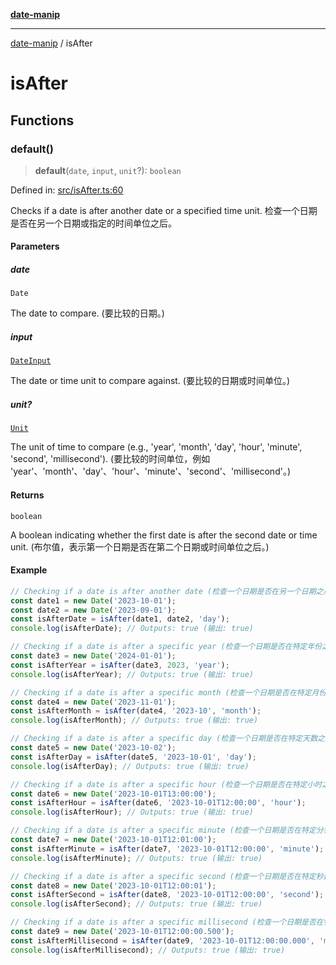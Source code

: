 [**date-manip**](index.md)

***

[date-manip](modules.md) / isAfter

# isAfter

## Functions

### default()

> **default**(`date`, `input`, `unit`?): `boolean`

Defined in: [src/isAfter.ts:60](https://github.com/fengxinming/date-manip/blob/c2d62c1a39faed6b959a43feaabc15f4e2d60a5a/src/isAfter.ts#L60)

Checks if a date is after another date or a specified time unit.
检查一个日期是否在另一个日期或指定的时间单位之后。

#### Parameters

##### date

`Date`

The date to compare. (要比较的日期。)

##### input

[`DateInput`](types.md#dateinput)

The date or time unit to compare against. (要比较的日期或时间单位。)

##### unit?

[`Unit`](types.md#unit)

The unit of time to compare (e.g., 'year', 'month', 'day', 'hour', 'minute', 'second', 'millisecond').
(要比较的时间单位，例如 'year'、'month'、'day'、'hour'、'minute'、'second'、'millisecond'。)

#### Returns

`boolean`

A boolean indicating whether the first date is after the second date or time unit.
(布尔值，表示第一个日期是否在第二个日期或时间单位之后。)

#### Example

```ts
// Checking if a date is after another date (检查一个日期是否在另一个日期之后)
const date1 = new Date('2023-10-01');
const date2 = new Date('2023-09-01');
const isAfterDate = isAfter(date1, date2, 'day');
console.log(isAfterDate); // Outputs: true (输出: true)

// Checking if a date is after a specific year (检查一个日期是否在特定年份之后)
const date3 = new Date('2024-01-01');
const isAfterYear = isAfter(date3, 2023, 'year');
console.log(isAfterYear); // Outputs: true (输出: true)

// Checking if a date is after a specific month (检查一个日期是否在特定月份之后)
const date4 = new Date('2023-11-01');
const isAfterMonth = isAfter(date4, '2023-10', 'month');
console.log(isAfterMonth); // Outputs: true (输出: true)

// Checking if a date is after a specific day (检查一个日期是否在特定天数之后)
const date5 = new Date('2023-10-02');
const isAfterDay = isAfter(date5, '2023-10-01', 'day');
console.log(isAfterDay); // Outputs: true (输出: true)

// Checking if a date is after a specific hour (检查一个日期是否在特定小时之后)
const date6 = new Date('2023-10-01T13:00:00');
const isAfterHour = isAfter(date6, '2023-10-01T12:00:00', 'hour');
console.log(isAfterHour); // Outputs: true (输出: true)

// Checking if a date is after a specific minute (检查一个日期是否在特定分钟之后)
const date7 = new Date('2023-10-01T12:01:00');
const isAfterMinute = isAfter(date7, '2023-10-01T12:00:00', 'minute');
console.log(isAfterMinute); // Outputs: true (输出: true)

// Checking if a date is after a specific second (检查一个日期是否在特定秒数之后)
const date8 = new Date('2023-10-01T12:00:01');
const isAfterSecond = isAfter(date8, '2023-10-01T12:00:00', 'second');
console.log(isAfterSecond); // Outputs: true (输出: true)

// Checking if a date is after a specific millisecond (检查一个日期是否在特定毫秒数之后)
const date9 = new Date('2023-10-01T12:00:00.500');
const isAfterMillisecond = isAfter(date9, '2023-10-01T12:00:00.000', 'millisecond');
console.log(isAfterMillisecond); // Outputs: true (输出: true)
```
